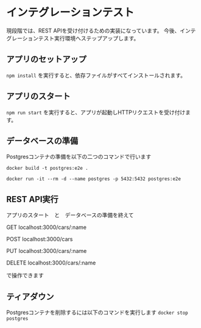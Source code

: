 # インテグレーションテスト
現段階では、REST APIを受け付けるための実装になっています。
今後、インテグレーションテスト実行環境へステップアップします。

## アプリのセットアップ
`npm install` を実行すると、依存ファイルがすべてインストールされます。

## アプリのスタート
`npm run start` を実行すると、アプリが起動しHTTPリクエストを受け付けます。

## データベースの準備
Postgresコンテナの準備を以下の二つのコマンドで行います

`docker build -t postgres:e2e .`

`docker run -it --rm -d --name postgres -p 5432:5432 postgres:e2e`

## REST API実行
アプリのスタート　と　データベースの準備を終えて

GET localhost:3000/cars/:name

POST localhost:3000/cars

PUT localhost:3000/cars/:name

DELETE localhost:3000/cars/:name

で操作できます

## ティアダウン
Postgresコンテナを削除するには以下のコマンドを実行します
`docker stop postgres`
